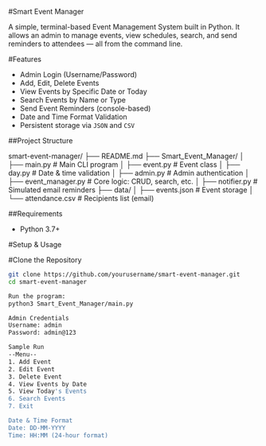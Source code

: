 #Smart Event Manager

A simple, terminal-based Event Management System built in Python. 
It allows an admin to manage events, view schedules, search, and send reminders to attendees — all from the command line.

#Features

- Admin Login (Username/Password)
- Add, Edit, Delete Events
- View Events by Specific Date or Today
- Search Events by Name or Type
- Send Event Reminders (console-based)
- Date and Time Format Validation
- Persistent storage via `JSON` and `CSV`

##Project Structure

smart-event-manager/
├── README.md
├── Smart_Event_Manager/
│ ├── main.py # Main CLI program
│ ├── event.py # Event class
│ ├── day.py # Date & time validation
│ ├── admin.py # Admin authentication
│ ├── event_manager.py # Core logic: CRUD, search, etc.
│ ├── notifier.py # Simulated email reminders
├── data/
│ ├── events.json # Event storage
│ └── attendance.csv # Recipients list (email)

##Requirements

- Python 3.7+
  
#Setup & Usage

#Clone the Repository

```bash
git clone https://github.com/yourusername/smart-event-manager.git
cd smart-event-manager

Run the program:
python3 Smart_Event_Manager/main.py

Admin Credentials
Username: admin
Password: admin@123

Sample Run
--Menu--
1. Add Event
2. Edit Event
3. Delete Event
4. View Events by Date
5. View Today's Events
6. Search Events
7. Exit

Date & Time Format
Date: DD-MM-YYYY
Time: HH:MM (24-hour format)

